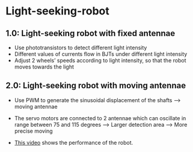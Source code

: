 # Light-seeking-robot

## 1.0: Light-seeking robot with fixed antennae
-	Use phototransistors to detect different light intensity
-	Different values of currents flow in BJTs under different light intensity
-	Adjust 2 wheels’ speeds according to light intensity, so that the robot moves towards the light

## 2.0: Light-seeking robot with moving antennae
-	Use PWM to generate the sinusoidal displacement of the shafts --> moving antennae
-	The servo motors are connected to 2 antennae which can oscillate in range between 75 and 115 degrees --> Larger detection area --> More precise moving

- [This video](https://www.youtube.com/watch?v=Yhi5gCm9124) shows the performance of the robot.
